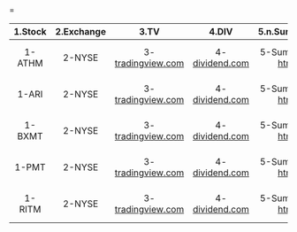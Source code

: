 
#
=
  

|1.Stock|2.Exchange|3.TV|4.DIV|5.n.Summary|6.n.Dividends|7.API 1|8.API 2|
| :---: | :---: | :---: | :---: | :---: | :---: | :---: | :---: |
|1-ATHM|2-NYSE|3-[tradingview.com](https://www.tradingview.com/chart/?symbol=NYSE%3AATHM)|4-[dividend.com](https://www.dividend.com/search/?q=ATHM)|5-Summary: [html](https://www.nasdaq.com/market-activity/stocks/ATHM)|6-History: [html](https://www.nasdaq.com/market-activity/stocks/ATHM/dividend-history)|7-Summary: [json](https://api.nasdaq.com/api/quote/ATHM/summary?assetclass=stocks)|8-History: [json](https://api.nasdaq.com/api/quote/ATHM/dividends?assetclass=stocks)|
|1-ARI|2-NYSE|3-[tradingview.com](https://www.tradingview.com/chart/?symbol=NYSE%3AARI)|4-[dividend.com](https://www.dividend.com/search/?q=ARI)|5-Summary: [html](https://www.nasdaq.com/market-activity/stocks/ARI)|6-History: [html](https://www.nasdaq.com/market-activity/stocks/ARI/dividend-history)|7-Summary: [json](https://api.nasdaq.com/api/quote/ARI/summary?assetclass=stocks)|8-History: [json](https://api.nasdaq.com/api/quote/ARI/dividends?assetclass=stocks)|
|1-BXMT|2-NYSE|3-[tradingview.com](https://www.tradingview.com/chart/?symbol=NYSE%3ABXMT)|4-[dividend.com](https://www.dividend.com/search/?q=BXMT)|5-Summary: [html](https://www.nasdaq.com/market-activity/stocks/BXMT)|6-History: [html](https://www.nasdaq.com/market-activity/stocks/BXMT/dividend-history)|7-Summary: [json](https://api.nasdaq.com/api/quote/BXMT/summary?assetclass=stocks)|8-History: [json](https://api.nasdaq.com/api/quote/BXMT/dividends?assetclass=stocks)|
|1-PMT|2-NYSE|3-[tradingview.com](https://www.tradingview.com/chart/?symbol=NYSE%3APMT)|4-[dividend.com](https://www.dividend.com/search/?q=PMT)|5-Summary: [html](https://www.nasdaq.com/market-activity/stocks/PMT)|6-History: [html](https://www.nasdaq.com/market-activity/stocks/PMT/dividend-history)|7-Summary: [json](https://api.nasdaq.com/api/quote/PMT/summary?assetclass=stocks)|8-History: [json](https://api.nasdaq.com/api/quote/PMT/dividends?assetclass=stocks)|
|1-RITM|2-NYSE|3-[tradingview.com](https://www.tradingview.com/chart/?symbol=NYSE%3ARITM)|4-[dividend.com](https://www.dividend.com/search/?q=RITM)|5-Summary: [html](https://www.nasdaq.com/market-activity/stocks/RITM)|6-History: [html](https://www.nasdaq.com/market-activity/stocks/RITM/dividend-history)|7-Summary: [json](https://api.nasdaq.com/api/quote/RITM/summary?assetclass=stocks)|8-History: [json](https://api.nasdaq.com/api/quote/RITM/dividends?assetclass=stocks)|
